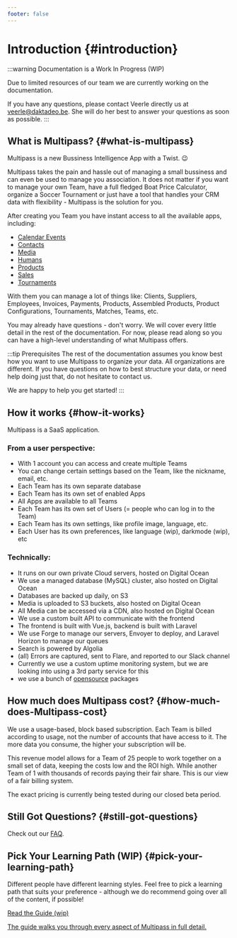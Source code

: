 ```yaml
---
footer: false
---
```


# Introduction {#introduction}

:::warning Documentation is a Work In Progress (WIP)

Due to limited resources of our team we are currently working on the documentation.

If you have any questions, please contact Veerle directly us at [veerle@daktadeo.be](mailto:veerle@daktadeo.be). She will do her best to answer your questions as soon as possible. 
:::

## What is Multipass? {#what-is-multipass}

Multipass is a new Bussiness Intelligence App with a Twist. 😉 

Multipass takes the pain and hassle out of managing a small bussiness and can even be used to manage you association. It does not matter if you want to manage your own Team, have a full fledged Boat Price Calculator, organize a Soccer Tournament or just have a tool that handles your CRM data with flexibility - Multipass is the solution for you.

After creating you Team you have instant access to all the available apps, including:

- [Calendar Events](/app/calendar-events)
- [Contacts](/app/contacts)
- [Media](/app/media)
- [Humans](/app/humans)
- [Products](/app/products)
- [Sales](/app/sales)
- [Tournaments](/app/tournaments)

With them you can manage a lot of things like: Clients, Suppliers, Employees, Invoices, Payments, Products, Assembled Products, Product Configurations, Tournaments, Matches, Teams,  etc.

You may already have questions - don't worry. We will cover every little detail in the rest of the documentation. For now, please read along so you can have a high-level understanding of what Multipass offers.

:::tip Prerequisites
The rest of the documentation assumes you know best how you want to use Multipass to organize _your_ data. All organizations are different. If you have questions on how to best structure your data, or need help doing just that, do not hesitate to contact us.

We are happy to help you get started! 
:::

## How it works {#how-it-works}

Multipass is a SaaS application. 

### From a user perspective:
- With 1 account you can access and create multiple Teams
- You can change certain settings based on the Team, like the nickname, email, etc.
- Each Team has its own separate database
- Each Team has its own set of enabled Apps
- All Apps are available to all Teams
- Each Team has its own set of Users (= people who can log in to the Team)
- Each Team has its own settings, like profile image, language, etc.
- Each User has its own preferences, like language (wip), darkmode (wip), etc

### Technically:
- It runs on our own private Cloud servers, hosted on Digital Ocean
- We use a managed database (MySQL) cluster, also hosted on Digital Ocean
- Databases are backed up daily, on S3
- Media is uploaded to S3 buckets, also hosted on Digital Ocean
- All Media can be accessed via a CDN, also hosted on Digital Ocean
- We use a custom built API to communicate with the frontend
- The frontend is built with Vue.js, backend is built with Laravel
- We use Forge to manage our servers, Envoyer to deploy, and Laravel Horizon to manage our queues
- Search is powered by Algolia
- (all) Errors are captured, sent to Flare, and reported to our Slack channel
- Currently we use a custom uptime monitoring system, but we are looking into using a 3rd party service for this
- we use a bunch of [opensource](/about/opensource) packages


## How much does Multipass cost? {#how-much-does-Multipass-cost}
We use a usage-based, block based subscription. Each Team is billed according to usage, not the number of accounts that have access to it. The more data you consume, the higher your subscription will be.

This revenue model allows for a Team of 25 people to work together on a small set of data, keeping the costs low and the ROI high. While another Team of 1 with thousands of records paying their fair share. This is our view of a fair billing system.

The exact pricing is currently being tested during our closed beta period.

## Still Got Questions? {#still-got-questions}

Check out our [FAQ](/about/faq).

## Pick Your Learning Path (WIP) {#pick-your-learning-path}


Different people have different learning styles. Feel free to pick a learning path that suits your preference - although we do recommend going over all of the content, if possible!

<div class="vt-box-container next-steps">
  <a class="vt-box" href="/guide/quick-start.html">
    <p class="next-steps-link">Read the Guide (wip)</p>
    <p class="next-steps-caption">The guide walks you through every aspect of  Multipass in full detail.</p>
  </a>
</div>

